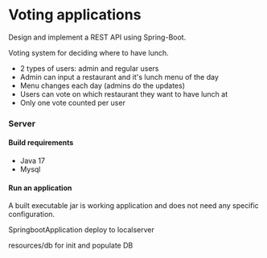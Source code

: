 # Voting applications
Design and implement a REST API using Spring-Boot.

Voting system for deciding where to have lunch.

* 2 types of users: admin and regular users
* Admin can input a restaurant and it's lunch menu of the day
* Menu changes each day (admins do the updates)
* Users can vote on which restaurant they want to have lunch at
* Only one vote counted per user

### Server
#### Build requirements
- Java 17
- Mysql
  
#### Run an application
A built executable jar is working application and does not need any specific configuration.

SpringbootApplication deploy to localserver

resources/db for init and populate DB
